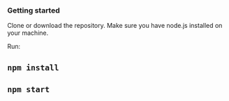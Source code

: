 ### Getting started

Clone or download the repository.
Make sure you have node.js installed on your machine.

Run:
## `npm install`
## `npm start`

